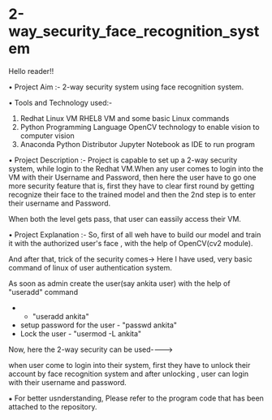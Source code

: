 # 2-way_security_face_recognition_system

Hello reader!!

• Project Aim :- 2-way security system using face recognition system.

• Tools and Technology used:-
  1. Redhat Linux VM
      RHEL8 VM and some basic Linux commands
  2. Python Programming Language
      OpenCV technology to enable vision to computer vision
  3. Anaconda Python Distributor
      Jupyter Notebook as IDE to run program
      
• Project Description :-
Project is capable to set up a 2-way security system, while login to the Redhat VM.When any user comes to login into the VM with their Username and Password, then here the user have to go one more security feature that is, first they have to clear first round by getting recognize their face to the trained model and then the 2nd step is to enter their username and Password.

When both the level gets pass, that user can eassily access their VM.

• Project Explanation :-
So, first of all weh have to build our model and train it with the authorized user's face , with the help of OpenCV(cv2 module).

And after that, trick of the security comes->
Here I have used, very basic command of linux of user authentication system.

As soon as admin create the user(say ankita user) with the help of "useradd" command
   *  - "useradd ankita"
   * setup password for the user
    - "passwd ankita"
   * Lock the user
    - "usermod -L ankita"
    
Now, here the 2-way security can be used---->

when user come to login into their system, first they have to unlock their account by face recognition system and after unlocking , user can login with their username and password.

⁕ For better usnderstanding, Please refer to the program code that has been attached to the repository.

  
